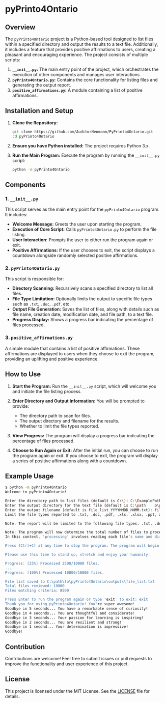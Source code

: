 
# pyPrinto4Ontario

## Overview

The `pyPrinto4Ontario` project is a Python-based tool designed to list files within a specified directory and output the results to a text file. Additionally, it includes a feature that provides positive affirmations to users, creating a pleasant and encouraging experience. The project consists of multiple scripts:

1. **`__init__.py`:** The main entry point of the project, which orchestrates the execution of other components and manages user interactions.
2. **`pyPrinto4Ontario.py`:** Contains the core functionality for listing files and generating the output report.
3. **`positive_affirmations.py`:** A module containing a list of positive affirmations.

## Installation and Setup

1. **Clone the Repository:**
   ```sh
   git clone https://github.com/AuditorNeumann/PyPrinto4Ontario.git
   cd pyPrinto4Ontario
   ```

2. **Ensure you have Python installed:** The project requires Python 3.x.

3. **Run the Main Program:**
   Execute the program by running the `__init__.py` script:
   ```sh
   python -m pyPrinto4Ontario
   ```

## Components

### 1. `__init__.py`

This script serves as the main entry point for the `pyPrinto4Ontario` program. It includes:

- **Welcome Message:** Greets the user upon starting the program.
- **Execution of Core Script:** Calls `pyPrinto4Ontario.py` to perform the file listing.
- **User Interaction:** Prompts the user to either run the program again or exit.
- **Positive Affirmations:** If the user chooses to exit, the script displays a countdown alongside randomly selected positive affirmations.

### 2. `pyPrinto4Ontario.py`

This script is responsible for:

- **Directory Scanning:** Recursively scans a specified directory to list all files.
- **File Type Limitation:** Optionally limits the output to specific file types such as `.txt`, `.doc`, `.pdf`, etc.
- **Output File Generation:** Saves the list of files, along with details such as file name, creation date, modification date, and file path, to a text file.
- **Progress Display:** Shows a progress bar indicating the percentage of files processed.

### 3. `positive_affirmations.py`

A simple module that contains a list of positive affirmations. These affirmations are displayed to users when they choose to exit the program, providing an uplifting and positive experience.

## How to Use

1. **Start the Program:**
   Run the `__init__.py` script, which will welcome you and initiate the file listing process.

2. **Enter Directory and Output Information:**
   You will be prompted to provide:
   - The directory path to scan for files.
   - The output directory and filename for the results.
   - Whether to limit the file types reported.

3. **View Progress:**
   The program will display a progress bar indicating the percentage of files processed.

4. **Choose to Run Again or Exit:**
   After the initial run, you can choose to run the program again or exit. If you choose to exit, the program will display a series of positive affirmations along with a countdown.

## Example Usage

```sh
$ python -m pyPrinto4Ontario
Welcome to pyPrinto4Ontario!

Enter the directory path to list files (default is C:\): C:\ExamplePath
Enter the output directory for the text file (default is C:\path	o\pyPrinto4Ontario\outputs): 
Enter the output filename (default is file_list_YYYYMMDD_HHMM.txt): file_list.txt
Limit the file types reported to .txt, .doc, .pdf, .xls, .xlsx, .ppt, and .one? (default is Yes) [Yes/No]: Yes

Note: The report will be limited to the following file types: .txt, .doc, .pdf, .xls, .xlsx, .ppt, .one.

Note: The program will now determine the total number of files to process and provide updates on its progress as it goes.
In this context, 'processing' involves reading each file's name and directory path, then saving this information to a text file (file_list.txt) upon completion.

Press [Ctrl+C] at any time to stop the program. The program will begin shortly...

Please use this time to stand up, stretch and enjoy your humanity.

Progress: [25%] Processed 2500/10000 files.
...
Progress: [100%] Processed 10000/10000 files.

File list saved to C:\path\to\pyPrinto4Ontario\outputs\file_list.txt
Total files reviewed: 10000
Files matching criteria: 8500

Press Enter to run the program again or type 'exit' to exit: exit
Thank you for using pyPrinto4Ontario! You're super awesome!
Goodbye in 5 seconds... You have a remarkable sense of curiosity!
Goodbye in 4 seconds... You are thoughtful and considerate!
Goodbye in 3 seconds... Your passion for learning is inspiring!
Goodbye in 2 seconds... You are resilient and strong!
Goodbye in 1 second... Your determination is impressive!
Goodbye!
```

## Contribution

Contributions are welcome! Feel free to submit issues or pull requests to improve the functionality and user experience of this project.

## License

This project is licensed under the MIT License. See the [LICENSE](LICENSE) file for details.
